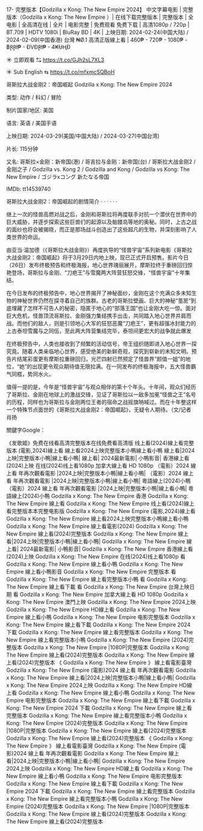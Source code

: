 17- 完整版本【Godzilla x Kong: The New Empire 2024】 中文字幕电影 | 完整版本（Godzilla x Kong: The New Empire ）| 在线下载完整版本 | 完整版本 | 全电影 | 全高清在线 | 全片 | 电影完整 | 免费观看 免费下载 | 高清1080p / 720p | BT.709 | HDTV 1080i | BluRay BD | 4K | 上映日期: 2024-02-24(中国大陆) / 2024-02-09(中国香港)
台灣 ₦Ø.1 高清正版線上看 | 460₱ - 720₱ - 1080₱ - ฿ⱤⱤł₱ - ĐVĐⱤł₱ - 4₭ɄⱧĐ

☀ 立即观看 ⇆  <a href="https://t.co/GJh2sL7XL3">https://t.co/GJh2sL7XL3</a>
 
☀ Sub English ⇆  <a href="https://t.co/mfxmcSQBoH">https://t.co/mfxmcSQBoH</a>

哥斯拉大战金刚2：帝国崛起 Godzilla x Kong: The New Empire 2024

类型: 动作 / 科幻 / 冒险

制片国家/地区: 美国

语言: 英语 / 美国手语

上映日期: 2024-03-29(美国/中国大陆) / 2024-03-27(中国台湾)

片长: 115分钟

又名: 哥斯拉×金刚：新帝国(港) / 哥吉拉与金刚：新帝国(台) / 哥斯拉大战金刚2 / 金刚之子 / Godzilla vs. Kong 2 / Godzilla and Kong / Godzilla vs Kong: The New Empire / ゴジラxコング 新たなる帝国

IMDb: tt14539740

哥斯拉大战金刚2：帝国崛起的剧情简介 · · · · · ·

继上一次的怪兽高燃对战之后，金刚和哥斯拉将再度联手对抗一个潜伏在世界中的巨大威胁，并逐步探索这些巨兽们的起源以及骷髅岛等地的奥秘。同时，上古之战的面纱也将会被揭晓，而正是那场战斗创造出了这些超凡的生物，并深刻影响了人类世界的命运。

由亚当·温加德（《哥斯拉大战金刚》）再度执导的“怪兽宇宙”系列新电影《哥斯拉大战金刚2：帝国崛起》将于3月29日内地上映，现已正式开启预售。影片今日（26日）发布终极预告和终极海报，地心世界瑰丽展开，摩斯拉终于重磅回归惊艳登场，哥斯拉与金刚、“刀疤王”与雪魔两大阵营狂怒交锋，“怪兽宇宙”十年集结。

在今日发布的终极预告中，地心世界揭开了神秘面纱，金刚在这个充满众多未知生物的神秘世界仍然在探寻着自己的族群。古老的哥斯拉壁画、巨大的神秘“茧房”到底埋藏了怎样不可告人的秘密，隐匿于地心的“部落王国”也让金刚大吃一惊。面对巨大危机，怪兽顶流哥斯拉、金刚强力集结携手出击，共同踏入地心世界并肩而战。而他们的敌人，则是引领地心大军的狂怒恶魔“刀疤王”，更有超强冰封能力的上古泰坦雪魔与之同伍，至此两大阵营集结完毕，泰坦间更宏大的战争就此爆发

在终极预告中，人类也接收到了频繁的活动信号，帝王组织随即进入地心世界一探究竟。随着人类亲临地心世界，感受绝美的新鲜奇观，探究到崭新的未知文明。预告片结尾彩蛋更有摩斯拉重磅回归，光芒四射已然预定了怪兽界“颜值一姐”的地位，“她”的出现更令观众期待值无限拉满。在一同发布的终极海报中，五大怪兽霸气同框，势同水火。

值得一提的是，今年是“怪兽宇宙”与观众相伴的第十个年头。十年间，观众们经历了哥斯拉、金刚在地球上的激战交锋，见证了哥斯拉以一敌多加冕“怪兽之王”名号的历程，同样也为哥斯拉与金刚两位王者的宿命之战摇旗呐喊过。而在十年整这样一个特殊节点面世的《哥斯拉大战金刚2：帝国崛起》，无疑令人期待。（文/记者 肖扬

關鍵字Google：

《发歌姬》免费在线看高清完整版本在线免费看高清版
线上看(2024)線上看完整版本
(電影,2024)線上看
線上看2024上映完整版本小鴨線上看小鴨
線上看|2024上映|完整版本小鴨|線上看小鴨|
線上看| 2024最新電影| 小鴨影音|
香港線上看(2024)上映
在线(2024)线上看1080p
加拿大線上看 HD 1080p
（電影）2024 線上看 年再次觀看電影
|2024上映|完整版本小鴨|線上看小鴨|
（電影）2024 線上看 年再次觀看電影
|2024上映|完整版本小鴨|線上看小鴨|
粵語線上(2024)小鴨
（電影）2024 線上看 年再次觀看電影
|2024上映|完整版本小鴨|線上看小鴨|
粵語線上(2024)小鴨
 Godzilla x Kong: The New Empire 香港
 Godzilla x Kong: The New Empire 線上看
 Godzilla x Kong: The New Empire 线上看(2024)線上看完整版本本完整电影版
 Godzilla x Kong: The New Empire (電影,2024)線上看
 Godzilla x Kong: The New Empire 線上看2024上映完整版本小鴨線上看小鴨
 Godzilla x Kong: The New Empire 線上看電影(2024)
 Godzilla x Kong: The New Empire 線上看(2024)完整版本
 Godzilla x Kong: The New Empire 線上看|2024上映|完整版本小鴨|線上看小鴨|
 Godzilla x Kong: The New Empire 線上看| 2024最新電影| 小鴨影音|
 Godzilla x Kong: The New Empire 香港線上看(2024)上映
 Godzilla x Kong: The New Empire 在线(2024)线上看1080p
看  Godzilla x Kong: The New Empire 線上看小鴨
 Godzilla x Kong: The New Empire 線上看小鴨影音
 Godzilla x Kong: The New Empire 完整版本
看  Godzilla x Kong: The New Empire 線上看完整版本小鴨
看  Godzilla x Kong: The New Empire 線上看下載
看  Godzilla x Kong: The New Empire 台灣上映日期
看  Godzilla x Kong: The New Empire 加拿大線上看 HD 1080p
 Godzilla x Kong: The New Empire 澳門上映
 Godzilla x Kong: The New Empire 2024上映
 Godzilla x Kong: The New Empire HD線上看
 Godzilla x Kong: The New Empire 線上看小鴨
 Godzilla x Kong: The New Empire 电影完整版本
 Godzilla x Kong: The New Empire 線上看下載
 Godzilla x Kong: The New Empire 2024 下載
 Godzilla x Kong: The New Empire 線上看完整版本
 Godzilla x Kong: The New Empire 線上看完整版本小鴨
 Godzilla x Kong: The New Empire (2024)完整版本
 Godzilla x Kong: The New Empire |1080P|完整版本
 Godzilla x Kong: The New Empire 線上看(2024)完整版本
 Godzilla x Kong: The New Empire 線上看(2024)完整版本
《 Godzilla x Kong: The New Empire 》 線上看電影臺灣
 Godzilla x Kong: The New Empire (電影)2024 線上看 年再次觀看電影
 Godzilla x Kong: The New Empire 線上看|2024上映|完整版本小鴨|線上看小鴨|
 Godzilla x Kong: The New Empire 2024上映
 Godzilla x Kong: The New Empire HD線上看
 Godzilla x Kong: The New Empire 線上看小鴨
 Godzilla x Kong: The New Empire 电影完整版本
 Godzilla x Kong: The New Empire 線上看下載
 Godzilla x Kong: The New Empire 2024 下載
 Godzilla x Kong: The New Empire 線上看完整版本
 Godzilla x Kong: The New Empire 線上看完整版本小鴨
 Godzilla x Kong: The New Empire (2024)完整版本
 Godzilla x Kong: The New Empire |1080P|完整版本
 Godzilla x Kong: The New Empire 線上看(2024)完整版本
 Godzilla x Kong: The New Empire 線上看(2024)完整版本
《 Godzilla x Kong: The New Empire 》 線上看電影臺灣
 Godzilla x Kong: The New Empire (電影)2024 線上看 年再次觀看電影
 Godzilla x Kong: The New Empire 線上看|2024上映|完整版本小鴨|線上看小鴨|
 Godzilla x Kong: The New Empire 2024上映
 Godzilla x Kong: The New Empire HD線上看
 Godzilla x Kong: The New Empire 線上看小鴨
 Godzilla x Kong: The New Empire 电影完整版本
 Godzilla x Kong: The New Empire 線上看下載
 Godzilla x Kong: The New Empire 2024 下載
 Godzilla x Kong: The New Empire 線上看完整版本
 Godzilla x Kong: The New Empire 線上看完整版本小鴨
 Godzilla x Kong: The New Empire (2024)完整版本
 Godzilla x Kong: The New Empire |1080P|完整版本
 Godzilla x Kong: The New Empire 線上看(2024)完整版本
 Godzilla x Kong: The New Empire 線上看(2024)完整版本
